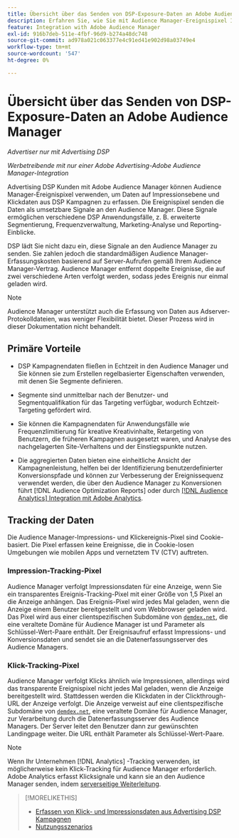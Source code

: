```yaml
---
title: Übersicht über das Senden von DSP-Exposure-Daten an Adobe Audience Manager
description: Erfahren Sie, wie Sie mit Audience Manager-Ereignispixel Impressions- und Klickdaten aus Advertising DSP Kampagnen erfassen können.
feature: Integration with Adobe Audience Manager
exl-id: 916b7deb-511e-4fbf-96d9-b274a48dc748
source-git-commit: ad978a021c063377e4c91ed41e902d98a03749e4
workflow-type: tm+mt
source-wordcount: '547'
ht-degree: 0%

---
```


# Übersicht über das Senden von DSP-Exposure-Daten an Adobe Audience Manager

*Advertiser nur mit Advertising DSP*

*Werbetreibende mit nur einer Adobe Advertising-Adobe Audience Manager-Integration*

Advertising DSP Kunden mit Adobe Audience Manager können Audience Manager-Ereignispixel verwenden, um Daten auf Impressionsebene und Klickdaten aus DSP Kampagnen zu erfassen. Die Ereignispixel senden die Daten als umsetzbare Signale an den Audience Manager. Diese Signale ermöglichen verschiedene DSP Anwendungsfälle, z. B. erweiterte Segmentierung, Frequenzverwaltung, Marketing-Analyse und Reporting-Einblicke.

DSP lädt Sie nicht dazu ein, diese Signale an den Audience Manager zu senden. Sie zahlen jedoch die standardmäßigen Audience Manager-Erfassungskosten basierend auf Server-Aufrufen gemäß Ihrem Audience Manager-Vertrag. Audience Manager entfernt doppelte Ereignisse, die auf zwei verschiedene Arten verfolgt werden, sodass jedes Ereignis nur einmal geladen wird.

>[!NOTE]
>
> Audience Manager unterstützt auch die Erfassung von Daten aus Adserver-Protokolldateien, was weniger Flexibilität bietet. Dieser Prozess wird in dieser Dokumentation nicht behandelt.

## Primäre Vorteile

* DSP Kampagnendaten fließen in Echtzeit in den Audience Manager und Sie können sie zum Erstellen regelbasierter Eigenschaften verwenden, mit denen Sie Segmente definieren.

* Segmente sind unmittelbar nach der Benutzer- und Segmentqualifikation für das Targeting verfügbar, wodurch Echtzeit-Targeting gefördert wird.

* Sie können die Kampagnendaten für Anwendungsfälle wie Frequenzlimitierung für kreative Kreativinhalte, Retargeting von Benutzern, die früheren Kampagnen ausgesetzt waren, und Analyse des nachgelagerten Site-Verhaltens und der Einstiegspunkte nutzen.

* Die aggregierten Daten bieten eine einheitliche Ansicht der Kampagnenleistung, helfen bei der Identifizierung benutzerdefinierter Konversionspfade und können zur Verbesserung der Ereignissequenz verwendet werden, die über den Audience Manager zu Konversionen führt [!DNL Audience Optimization Reports] oder durch [[!DNL Audience Analytics] Integration mit Adobe Analytics](/help/integrations/audience-manager/audience-analytics.md).

## Tracking der Daten

Die Audience Manager-Impressions- und Klickereignis-Pixel sind Cookie-basiert. Die Pixel erfassen keine Ereignisse, die in Cookie-losen Umgebungen wie mobilen Apps und vernetztem TV (CTV) auftreten.

### Impression-Tracking-Pixel

Audience Manager verfolgt Impressionsdaten für eine Anzeige, wenn Sie ein transparentes Ereignis-Tracking-Pixel mit einer Größe von 1,5 Pixel an die Anzeige anhängen. Das Ereignis-Pixel wird jedes Mal geladen, wenn die Anzeige einem Benutzer bereitgestellt und vom Webbrowser geladen wird. Das Pixel wird aus einer clientspezifischen Subdomäne von [`demdex.net`](https://experienceleague.adobe.com/docs/audience-manager/user-guide/reference/demdex-calls.html), die eine veraltete Domäne für Audience Manager ist und Parameter als Schlüssel-Wert-Paare enthält. Der Ereignisaufruf erfasst Impressions- und Konversionsdaten und sendet sie an die Datenerfassungsserver des Audience Managers.

### Klick-Tracking-Pixel

Audience Manager verfolgt Klicks ähnlich wie Impressionen, allerdings wird das transparente Ereignispixel nicht jedes Mal geladen, wenn die Anzeige bereitgestellt wird. Stattdessen werden die Klickdaten in der Clickthrough-URL der Anzeige verfolgt. Die Anzeige verweist auf eine clientspezifische Subdomäne von [`demdex.net`](https://experienceleague.adobe.com/docs/audience-manager/user-guide/reference/demdex-calls.html), eine veraltete Domäne für Audience Manager, zur Verarbeitung durch die Datenerfassungsserver des Audience Managers. Der Server leitet den Benutzer dann zur gewünschten Landingpage weiter. Die URL enthält Parameter als Schlüssel-Wert-Paare.

>[!NOTE]
>
>Wenn Ihr Unternehmen [!DNL Analytics] -Tracking verwenden, ist möglicherweise kein Klick-Tracking für Audience Manager erforderlich. Adobe Analytics erfasst Klicksignale und kann sie an den Audience Manager senden, indem [serverseitige Weiterleitung](https://experienceleague.adobe.com/docs/analytics/admin/admin-tools/server-side-forwarding/ssf.html).

>[!MORELIKETHIS]
>
>* [Erfassen von Klick- und Impressionsdaten aus Advertising DSP Kampagnen](collect.md)
>* [Nutzungsszenarios](use-cases.md)

